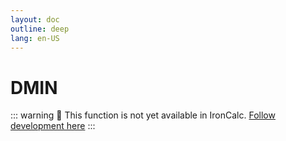 ```yaml
---
layout: doc
outline: deep
lang: en-US
---
```


# DMIN

::: warning
🚧 This function is not yet available in IronCalc.
[Follow development here](https://github.com/ironcalc/IronCalc/labels/Functions)
:::